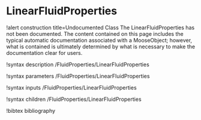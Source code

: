 <!-- MOOSE Documentation Stub: Remove this when content is added. -->

# LinearFluidProperties

!alert construction title=Undocumented Class
The LinearFluidProperties has not been documented. The content contained on this page includes the
typical automatic documentation associated with a MooseObject; however, what is contained is
ultimately determined by what is necessary to make the documentation clear for users.

!syntax description /FluidProperties/LinearFluidProperties

!syntax parameters /FluidProperties/LinearFluidProperties

!syntax inputs /FluidProperties/LinearFluidProperties

!syntax children /FluidProperties/LinearFluidProperties

!bibtex bibliography
